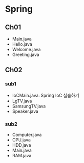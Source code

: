 # Spring

## Ch01 
- Main.java
- Hello.java
- Welcome.java
- Greeting.java

## Ch02
### sub1 
- IoCMain.java: Spring IoC 실습하기
- LgTV.java
- SamsungTV.java
- Speaker.java

### sub2
- Computer.java
- CPU.java
- HDD.java
- Main.java
- RAM.java
